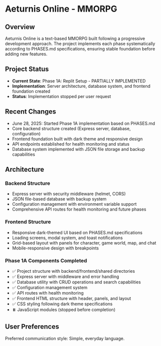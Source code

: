 # Aeturnis Online - MMORPG

## Overview

Aeturnis Online is a text-based MMORPG built following a progressive development approach. The project implements each phase systematically according to PHASES.md specifications, ensuring stable foundation before adding new features.

## Project Status

- **Current State**: Phase 1A: Replit Setup - PARTIALLY IMPLEMENTED
- **Implementation**: Server architecture, database system, and frontend foundation created
- **Status**: Implementation stopped per user request

## Recent Changes

- June 28, 2025: Started Phase 1A implementation based on PHASES.md
- Core backend structure created (Express server, database, configuration)
- Frontend foundation built with dark theme and responsive design
- API endpoints established for health monitoring and status
- Database system implemented with JSON file storage and backup capabilities

## Architecture

### Backend Structure
- Express server with security middleware (helmet, CORS)
- JSON file-based database with backup system
- Configuration management with environment variable support
- Comprehensive API routes for health monitoring and future phases

### Frontend Structure  
- Responsive dark-themed UI based on PHASES.md specifications
- Loading screens, modal system, and toast notifications
- Grid-based layout with panels for character, game world, map, and chat
- Mobile-responsive design with breakpoints

### Phase 1A Components Completed
- ✅ Project structure with backend/frontend/shared directories
- ✅ Express server with middleware and error handling
- ✅ Database utility with CRUD operations and search capabilities
- ✅ Configuration management system
- ✅ API routes with health monitoring
- ✅ Frontend HTML structure with header, panels, and layout
- ✅ CSS styling following dark theme specifications
- ⏸️ JavaScript modules (stopped before completion)

## User Preferences

Preferred communication style: Simple, everyday language.